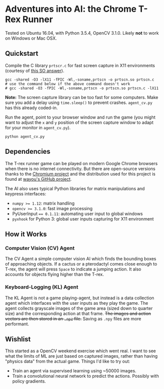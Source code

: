 # Adventures into AI: the Chrome T-Rex Runner

Tested on Ubuntu 16.04, with Python 3.5.4, OpenCV 3.1.0. Likely **not** to work
on Windows or Mac OSX.

## Quickstart

Compile the C library `prtscr.c` for fast screen capture in X11 environments
(courtesy of [this SO answer](https://stackoverflow.com/a/16141058])).

    gcc -shared -O3 -lX11 -fPIC -Wl,-soname,prtscn -o prtscn.so prtscn.c
    # use the command below if the above command doesn't work
    # gcc -shared -O3 -fPIC -Wl,-soname,prtscn -o prtscn.so prtscn.c -lX11

**Note:** The screen capture library can be too fast for some computers. Make
sure you add a delay using `time.sleep()` to prevent crashes. `agent_cv.py` has
this already coded-in.

Run the agent, point to your browser window and run the game (you might want to
adjust the `x` and `y` position of the screen capture window to adapt for your
monitor in `agent_cv.py`).

    python agent_cv.py

## Dependencies

The T-rex runner game can be played on modern Google Chrome browsers when there
is no internet connectivity. But there are open-source versions thanks to the
[Chromium project](https://www.chromium.org/) and the distribution used for
this project is found at [wayou's GitHub project](https://github.com/wayou/t-rex-runner/).

The AI also uses typical Python libraries for matrix manipulations and keypress
interfaces:

- `numpy >= 1.12`: matrix handling
- `opencv >= 3.1.0`: fast image processing
- PyUserInput `== 0.1.11`: automating user input to global windows
- `pyxhook` for Python 3: global user inputs capturing for X11 environment

## How it Works

### Computer Vision (CV) Agent

The CV Agent a simple computer vision AI which finds the bounding boxes of
approaching objects. If a cactus or a pterodactyl comes close enough to T-rex,
the agent will press `Space` to indicate a jumping action. It also accounts for
objects flying higher than the T-rex.

### Keyboard-Logging (KL) Agent

The KL Agent is not a game playing-agent, but instead is a data collection
agent which interfaces with the user inputs as they play the game. The agent
collects grayscale images of the game area (sized down to quarter size) and the
corresponding action at that frame. ~~The images and action vectors are then
stored in an `.npz` file.~~ Saving as `.npy` files are more performant.

## Wishlist

This started as a OpenCV weekend exercise which went real. I want to see what
the limits of ML are just based on captured images, rather than having
"physics data" from the actual game. Things I'd like to try out:

- Train an agent via supervised learning using ~50000 images.
- Train a convolutional neural network to predict the actions. Possibly with
  policy gradients.

